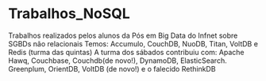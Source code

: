# Trabalhos_NoSQL
Trabalhos realizados pelos alunos da Pós em Big Data do Infnet sobre SGBDs não relacionais
Temos: Accumulo, CouchDB, NuoDB, Titan, VoltDB e Redis (turma das quintas) 
A turma dos sábados contribuiu com: Apache Hawq, Couchbase, Couchdb(de novo!), DynamoDB, ElasticSearch. Greenplum, OrientDB, VoltDB (de novo!) e o falecido RethinkDB
